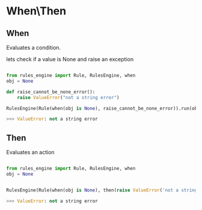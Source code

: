 # When\Then

## When

Evaluates a condition.

lets check if a value is None and raise an exception

```python

from rules_engine import Rule, RulesEngine, when
obj = None

def raise_cannot_be_none_error():
    raise ValueError("not a string error")

RulesEngine(Rule(when(obj is None), raise_cannot_be_none_error)).run(obj)

>>> ValueError: not a string error
```

## Then
Evaluates an action

```python

from rules_engine import Rule, RulesEngine, when
obj = None


RulesEngine(Rule(when(obj is None), then(raise ValueError('not a string error')))).run(obj)

>>> ValueError: not a string error
```

